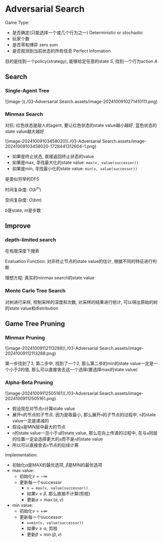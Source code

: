 # Adversarial Search

Game Type:

- 是否确定(只能选择一个或几个行为之一) Deterministic or stochastic
- 玩家个数
- 是否零和博弈 zero sum
- 是否观测到当前状态的所有信息 Perfect Infomation

目的是找到一个policy(strategy), 能够给定任意的state $S$, 找到一个行为action $A$

## Search

### Single-Agent Tree

![image-](./03-Adversarial Search.assets/image-2024100910271410111.png)

### Minmax Search

对抗: 红色状态是敌人的agent, 要让红色状态的state value越小越好, 蓝色状态的state value越大越好

![image-20241009103458020](./03-Adversarial Search.assets/image-20241009103458020-1728441312604-1.png)

- 如果是终止状态, 直接返回终止状态的value
- 如果是max, 寻找最大化的state value: `max(v, value(successor))`
- 如果是min, 寻找最小化的state value: `min(v, value(successor))`

是类似穷举的DFS

时间复杂度: $O(b^m)$

空间复杂度: $O(bm)$

$b$是state, $m$是步数

## Improve

### depth-limited search

在有限深度下搜索

Evaluation Function: 对非终止节点的state value的估计, 根据不同的特征进行判断

理想方程: 真实的minmax search的state value

### Monte Carlo Tree Search

对树进行采样, 控制采样的深度和次数, 对采样的结果进行统计, 可以得出原始的树的state value和distribution

## Game Tree Pruning

### Minmax Pruning

![image-20241009112113288](./03-Adversarial Search.assets/image-20241009112113288.png)

第一步找到了3, 第二步中, 找到了一个2, 那么第二步的min的state value一定是一个小于2的值, 那么可以直接舍去这一个选择(要选择max的state value)

### Alpha-Beta Pruning

![image-20241009112505161](./03-Adversarial Search.assets/image-20241009112505161.png)

- 假设现在对节点`n`计算state value
- 展开`n`的节点的子节点. 因为是取最小, 那么展开`n`的子节点的过程中, `n`的state value一定是递减的
- 假设`a`是MIN层中最大的节点
- `n`的state value一旦小于`a`的state value, 那么在向上传递的过程中, 在与`a`同层的位置一定会选择更大的`a`而不是`n`的state value
- 所以可以直接舍去`n`节点的后续计算

Implementation:

- 初始化$\alpha$是MAX的最优选项, $\beta$是MIN的最优选项
- max value:
  - 初始化$v=-\infty$
  - 更新每一个successor
    - `v = max(v, value(successor))`
    - 如果$v\leq\beta$, 那么直接不计算(剪枝)
    - 更新$\alpha=\max(\alpha, v)$
- min value:
  - 初始化$v=+\infty$
  - 更新每一个successor:
    - `v=min(v, value(successor))`
    - 如果$v\geq\alpha$, 剪枝
    - 更新$\beta=\min(\beta, v)$
